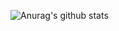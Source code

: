 ![Anurag's github stats](https://github-readme-stats.vercel.app/api?username=soulkirs-main&show_icons=true&theme=radical)
